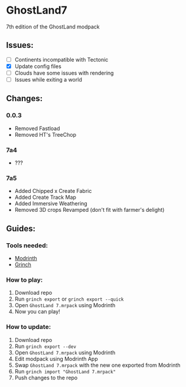 # GhostLand7
7th edition of the GhostLand modpack

## Issues:
- [ ] Continents incompatible with Tectonic
- [x] Update config files
- [ ] Clouds have some issues with rendering
- [ ] Issues while exiting a world

## Changes:

### 0.0.3
- Removed Fastload
- Removed HT's TreeChop

### 7a4
- ???

### 7a5
- Added Chipped x Create Fabric
- Added Create Track Map
- Added Immersive Weathering
- Removed 3D crops Revamped (don't fit with farmer's delight)

## Guides:

### Tools needed:
- [Modrinth](https://modrinth.com/)
- [Grinch](https://github.com/Team-GhostLand/Grinch)

### How to play:
1. Download repo
2. Run `grinch export` or `grinch export --quick`
3. Open `GhostLand 7.mrpack` using Modrinth
4. Now you can play!

### How to update:
1. Download repo
2. Run `grinch export --dev`
3. Open `GhostLand 7.mrpack` using Modrinth
4. Edit modpack using Modrinth App
5. Swap `GhostLand 7.mrpack` with the new one exported from Modrinth
6. Run `grinch import "GhostLand 7.mrpack"`
6. Push changes to the repo